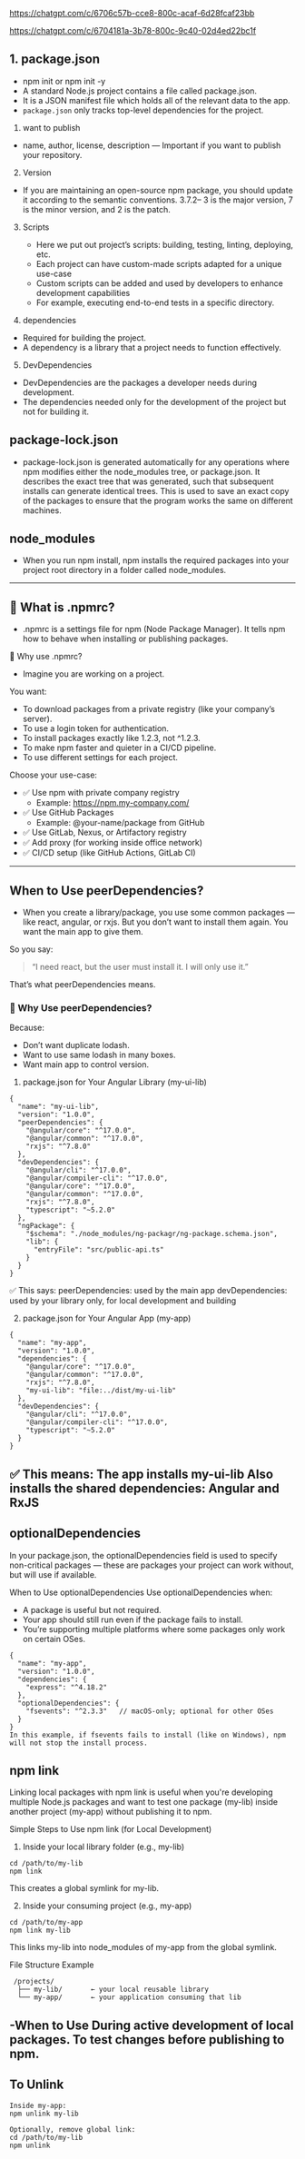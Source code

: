 https://chatgpt.com/c/6706c57b-cce8-800c-acaf-6d28fcaf23bb

https://chatgpt.com/c/6704181a-3b78-800c-9c40-02d4ed22bc1f


## 1. package.json
 - npm init or npm init -y
 - A standard Node.js project contains a file called package.json.
 - It is a JSON manifest file which holds all of the relevant data to the app.
 - `package.json` only tracks top-level dependencies for the project.
1. want to publish
 - name, author, license, description — Important if you want to publish your repository.

2. Version
  - If you are maintaining an open-source npm package, you should update it according to the semantic conventions. 3.7.2– 3 is the major version, 7 is the minor version, and 2 is the patch.
3. Scripts 
     - Here we put out project’s scripts: building, testing, linting, deploying, etc.
     - Each project can have custom-made scripts adapted for a unique use-case
     - Custom scripts can be added and used by developers to enhance development capabilities
     - For example, executing end-to-end tests in a specific directory.

4. dependencies
- Required for building the project. 
- A dependency is a library that a project needs to function effectively.

5. DevDependencies
- DevDependencies are the packages a developer needs during development.
- The dependencies needed only for the development of the project but not for building it.

## package-lock.json
- package-lock.json is generated automatically for any operations where npm modifies either the node_modules tree, or package.json. It describes the exact tree that was generated, such that subsequent installs can generate identical trees. This is used to save an exact copy of the packages to ensure that the program works the same on different machines.
## node_modules
- When you run npm install, npm installs the required packages into your project root directory in a folder called node_modules.
---
## 🧾 What is .npmrc?

- .npmrc is a settings file for npm (Node Package Manager).
It tells npm how to behave when installing or publishing packages.

🧠 Why use .npmrc?
  - Imagine you are working on a project.

You want:
  - To download packages from a private registry (like your company’s server).
  - To use a login token for authentication.
  - To install packages exactly like 1.2.3, not ^1.2.3.
  - To make npm faster and quieter in a CI/CD pipeline.
  - To use different settings for each project.

Choose your use-case:
  - ✅ Use npm with private company registry
      - Example: https://npm.my-company.com/
  - ✅ Use GitHub Packages
      - Example: @your-name/package from GitHub
  - ✅ Use GitLab, Nexus, or Artifactory registry
  - ✅ Add proxy (for working inside office network)
  - ✅ CI/CD setup (like GitHub Actions, GitLab CI)

---
##  When to Use peerDependencies?

- When you create a library/package, you use some common packages — like react, angular, or rxjs.
But you don’t want to install them again. You want the main app to give them.

So you say:
> “I need react, but the user must install it. I will only use it.”

That’s what peerDependencies means.

### 🔁 Why Use peerDependencies?
Because:
  - Don’t want duplicate lodash.
  - Want to use same lodash in many boxes.
  - Want main app to control version.

1. package.json for Your Angular Library (my-ui-lib)

```
{
  "name": "my-ui-lib",
  "version": "1.0.0",
  "peerDependencies": {
    "@angular/core": "^17.0.0",
    "@angular/common": "^17.0.0",
    "rxjs": "^7.8.0"
  },
  "devDependencies": {
    "@angular/cli": "^17.0.0",
    "@angular/compiler-cli": "^17.0.0",
    "@angular/core": "^17.0.0",
    "@angular/common": "^17.0.0",
    "rxjs": "^7.8.0",
    "typescript": "~5.2.0"
  },
  "ngPackage": {
    "$schema": "./node_modules/ng-packagr/ng-package.schema.json",
    "lib": {
      "entryFile": "src/public-api.ts"
    }
  }
}
```
✅ This says:
  peerDependencies: used by the main app
  devDependencies: used by your library only, for local development and building

2. package.json for Your Angular App (my-app)
```
{
  "name": "my-app",
  "version": "1.0.0",
  "dependencies": {
    "@angular/core": "^17.0.0",
    "@angular/common": "^17.0.0",
    "rxjs": "^7.8.0",
    "my-ui-lib": "file:../dist/my-ui-lib"
  },
  "devDependencies": {
    "@angular/cli": "^17.0.0",
    "@angular/compiler-cli": "^17.0.0",
    "typescript": "~5.2.0"
  }
}
```
✅ This means:
The app installs my-ui-lib
Also installs the shared dependencies: Angular and RxJS
---

## optionalDependencies 
In your package.json, the optionalDependencies field is used to specify non-critical packages — these are packages your project can work without, but will use if available.

When to Use optionalDependencies
Use optionalDependencies when:
  - A package is useful but not required.
  - Your app should still run even if the package fails to install.
  - You’re supporting multiple platforms where some packages only work on certain OSes.

```
{
  "name": "my-app",
  "version": "1.0.0",
  "dependencies": {
    "express": "^4.18.2"
  },
  "optionalDependencies": {
    "fsevents": "^2.3.3"   // macOS-only; optional for other OSes
  }
}
In this example, if fsevents fails to install (like on Windows), npm will not stop the install process.

```
## npm link
Linking local packages with npm link is useful when you're developing multiple Node.js packages and want to test one package (my-lib) inside another project (my-app) without publishing it to npm.

Simple Steps to Use npm link (for Local Development)

1. Inside your local library folder (e.g., my-lib)
```
cd /path/to/my-lib
npm link
```
This creates a global symlink for my-lib.

2. Inside your consuming project (e.g., my-app)
```
cd /path/to/my-app
npm link my-lib
```
This links my-lib into node_modules of my-app from the global symlink.

File Structure Example
```
 /projects/
  ├── my-lib/       ← your local reusable library
  └── my-app/       ← your application consuming that lib
```
-When to Use
  During active development of local packages.
  To test changes before publishing to npm.
---

## To Unlink
```
Inside my-app:
npm unlink my-lib

Optionally, remove global link:
cd /path/to/my-lib
npm unlink
```